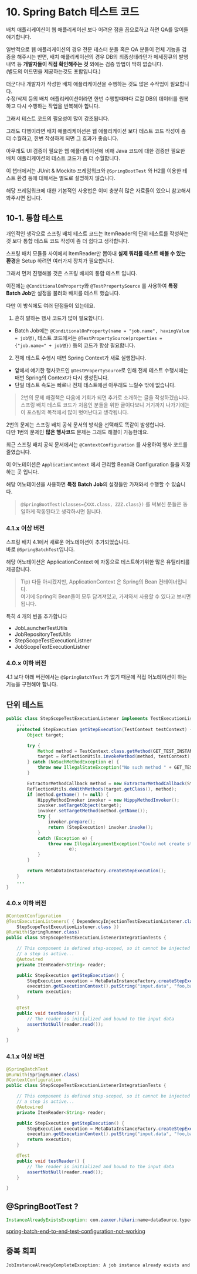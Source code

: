 # 10. Spring Batch 테스트 코드

배치 애플리케이션이 웹 애플리케이션 보다 어려운 점을 꼽으로하고 하면 QA를 많이들 얘기합니다.  
  
일반적으로 웹 애플리케이션의 경우 전문 테스터 분들 혹은 QA 분들이 전체 기능을 검증을 해주시는 반면, 
배치 애플리케이션의 경우 DB의 최종상태라던가 메세징큐의 발행내역 등 **개발자들이 직접 확인해주는 것** 외에는 검증 방법이 딱히 없습니다.  
(별도의 어드민을 제공하는것도 포함입니다.)  
  
더군다나 개발자가 작성한 배치 애플리케이션을 수행하는 것도 많은 수작업이 필요합니다.  
수정/삭제 등의 배치 애플리케이션이라면 한번 수행할때마다 로컬 DB의 데이터를 원복하고 다시 수행하는 작업을 반복해야 합니다.  
  
그래서 테스트 코드의 필요성이 많이 강조됩니다.  
  
그래도 다행이라면 배치 애플리케이션은 웹 애플리케이션 보다 테스트 코드 작성이 좀 더 수월하고, 한번 작성하게 되면 그 효과가 좋습니다.  
  
아무래도 UI 검증이 필요한 웹 애플리케이션에 비해 Java 코드에 대한 검증만 필요한 배치 애플리케이션의 테스트 코드가 좀 더 수월합니다.  
  
이 챕터에서는 JUnit & Mockito 프레임워크와  ```@SpringBootTest``` 와 H2를 이용한 테스트 환경 등에 대해서는 별도로 설명하지 않습니다.  
  
해당 프레임워크에 대한 기본적인 사용법은 이미 충분히 많은 자료들이 있으니 참고해서 봐주시면 됩니다.  
  
## 10-1. 통합 테스트

개인적인 생각으로 스프링 배치 테스트 코드는 ItemReader의 단위 테스트를 작성하는 것 보다 통합 테스트 코드 작성이 좀 더 쉽다고 생각합니다.  
  
스프링 배치 모듈들 사이에서 ItemReader만 뽑아내 **실제 쿼리를 테스트 해볼 수 있는 환경**을 Setup 하려면 여러가지 장치가 필요합니다.  
  
그래서 먼저 진행해볼 것은 스프링 배치의 통합 테스트 입니다.  
  
이전에는 ```@ConditionalOnProperty```와 ```@TestPropertySource``` 를 사용하여 **특정 Batch Job**만 설정을 불러와 배치를 테스트 했습니다.  
  
다만 이 방식에도 여러 단점들이 있는데요.  

1. 흔히 말하는 행사 코드가 많이 필요합니다.

* Batch Job에는 ```@ConditionalOnProperty(name = "job.name", havingValue = job명)```, 테스트 코드에서는 ```@TestPropertySource(properties = {"job.name=" + job명})``` 등의 코드가 항상 필요합니다.

2. 전체 테스트 수행시 매번 Spring Context가 새로 실행됩니다.

* 앞에서 얘기한 행사코드인 ```@TestPropertySource```로 인해 전체 테스트 수행시에는 매번 Spring의 Context가 다시 생성됩니다.
* 단일 테스트 속도는 빠르나 전체 테스트에선 아무래도 느릴수 밖에 없습니다.

> 2번의 문제 해결책은 다음에 기회가 되면 추가로 소개하는 글을 작성하겠습니다.
> 스프링 배치 테스트 코드가 처음인 분들을 위한 글이다보니 거기까지 나가기에는 이 포스팅의 목적에서 많이 벗어난다고 생각됩니다.

2번의 문제는 스프링 배치 공식 문서의 방식을 선택해도 똑같이 발생합니다.  
다만 1번의 문제인 **많은 행사코드** 문제는 그래도 해결이 가능한데요.  
  
최근 스프링 배치 공식 문서에서는 ```@ContextConfiguration``` 를 사용하여 행사 코드를 줄였습니다.  
  
이 어노테이션은 ```ApplicationContext``` 에서 관리할 Bean과 Configuration 들을 지정하는 곳 입니다.  
  
해당 어노테이션을 사용하면 **특정 Batch Job**의 설정들만 가져와서 수행할 수 있습니다.

> ```@SpringBootTest(classes={XXX.class, ZZZ.class})``` 를 써보신 분들은 동일하게 작동된다고 생각하시면 됩니다.
 
### 4.1.x 이상 버전

스프링 배치 4.1에서 새로운 어노테이션이 추가되었습니다.  
바로 ```@SpringBatchTest```입니다.  


해당 어노테이션은 ApplicationContext 에 자동으로 테스트하기위한 많은 유틸리티를 제공합니다. 

> Tip) 다들 아시겠지만, ApplicationContext 은 Spring의 Bean 컨테이너입니다.  
> 여기에 Spring의 Bean들이 모두 담겨져있고, 가져와서 사용할 수 있다고 보시면 됩니다.

특히 4 개의 빈을 추가합니다

* JobLauncherTestUtils
* JobRepositoryTestUtils
* StepScopeTestExecutionListner
* JobScopeTextExecutionListner


### 4.0.x 이하 버전

4.1 보다 아래 버전에서는 ```@SpringBatchTest``` 가 없기 때문에 직접 어노테이션이 하는 기능을 구현해야 합니다.


## 단위 테스트

```java
public class StepScopeTestExecutionListener implements TestExecutionListener {
    ...
    protected StepExecution getStepExecution(TestContext testContext) {
		Object target;

		try {
			Method method = TestContext.class.getMethod(GET_TEST_INSTANCE_METHOD);
			target = ReflectionUtils.invokeMethod(method, testContext);
		} catch (NoSuchMethodException e) {
			throw new IllegalStateException("No such method " + GET_TEST_INSTANCE_METHOD + " on provided TestContext", e);
		}

		ExtractorMethodCallback method = new ExtractorMethodCallback(StepExecution.class, "getStepExecution");
		ReflectionUtils.doWithMethods(target.getClass(), method);
		if (method.getName() != null) {
			HippyMethodInvoker invoker = new HippyMethodInvoker();
			invoker.setTargetObject(target);
			invoker.setTargetMethod(method.getName());
			try {
				invoker.prepare();
				return (StepExecution) invoker.invoke();
			}
			catch (Exception e) {
				throw new IllegalArgumentException("Could not create step execution from method: " + method.getName(),
						e);
			}
		}

		return MetaDataInstanceFactory.createStepExecution();
	}
    ...
}
```

### 4.0.x 이하 버전

```java
@ContextConfiguration
@TestExecutionListeners( { DependencyInjectionTestExecutionListener.class,
    StepScopeTestExecutionListener.class })
@RunWith(SpringRunner.class)
public class StepScopeTestExecutionListenerIntegrationTests {

    // This component is defined step-scoped, so it cannot be injected unless
    // a step is active...
    @Autowired
    private ItemReader<String> reader;

    public StepExecution getStepExecution() {
        StepExecution execution = MetaDataInstanceFactory.createStepExecution();
        execution.getExecutionContext().putString("input.data", "foo,bar,spam");
        return execution;
    }

    @Test
    public void testReader() {
        // The reader is initialized and bound to the input data
        assertNotNull(reader.read());
    }

}
```

### 4.1.x 이상 버전

```java
@SpringBatchTest
@RunWith(SpringRunner.class)
@ContextConfiguration
public class StepScopeTestExecutionListenerIntegrationTests {

    // This component is defined step-scoped, so it cannot be injected unless
    // a step is active...
    @Autowired
    private ItemReader<String> reader;

    public StepExecution getStepExecution() {
        StepExecution execution = MetaDataInstanceFactory.createStepExecution();
        execution.getExecutionContext().putString("input.data", "foo,bar,spam");
        return execution;
    }

    @Test
    public void testReader() {
        // The reader is initialized and bound to the input data
        assertNotNull(reader.read());
    }

}
```


## @SpringBootTest ?

```java
InstanceAlreadyExistsException: com.zaxxer.hikari:name=dataSource,type=HikariDataSource
```

[spring-batch-end-to-end-test-configuration-not-working](https://stackoverflow.com/questions/55871880/spring-batch-end-to-end-test-configuration-not-working)

## 중복 회피

```java
JobInstanceAlreadyCompleteException: A job instance already exists and is complete for parameters={orderDate=2019-10-06}.  If you want to run this job again, change the parameters.
```